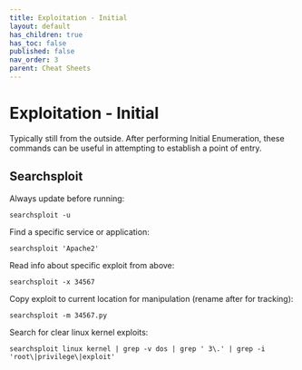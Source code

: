 ```yaml
---
title: Exploitation - Initial
layout: default
has_children: true
has_toc: false
published: false
nav_order: 3
parent: Cheat Sheets
---
```


# Exploitation - Initial
Typically still from the outside. After performing Initial Enumeration, these commands can be useful in attempting to establish a point of entry.
## Searchsploit
Always update before running:
```
searchsploit -u
```
Find a specific service or application:
```
searchsploit 'Apache2'
```
Read info about specific exploit from above:
```
searchsploit -x 34567
```
Copy exploit to current location for manipulation (rename after for tracking):
```
searchsploit -m 34567.py
```
Search for clear linux kernel exploits:
```
searchsploit linux kernel | grep -v dos | grep ' 3\.' | grep -i 'root\|privilege\|exploit'
```